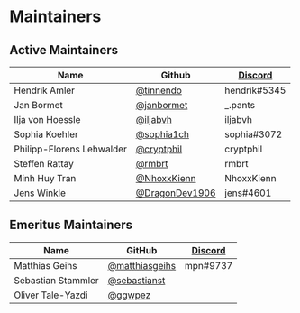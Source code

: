 # Maintainers

## Active Maintainers
| Name              | Github                                             | [Discord][_chat_url]        |
|-------------------|----------------------------------------------------|----------------|
| Hendrik Amler     | [@tinnendo](https://github.com/tinnendo)           | hendrik#5345 |
| Jan Bormet    | [@janbormet](https://github.com/janbormet)         | _.pants |
| Ilja von Hoessle  | [@iljabvh](https://github.com/iljabvh)             | iljabvh |
| Sophia Koehler  | [@sophia1ch](https://github.com/sophia1ch)         | sophia#3072 |
| Philipp-Florens Lehwalder | [@cryptphil](https://github.com/cryptphil)         | cryptphil |
| Steffen Rattay  | [@rmbrt](https://github.com/rmbrt)                 | rmbrt |
| Minh Huy Tran      | [@NhoxxKienn](https://github.com/NhoxxKienn)       | NhoxxKienn |
| Jens Winkle       | [@DragonDev1906](https://github.com/DragonDev1906) | jens#4601 |

## Emeritus Maintainers

| Name              | GitHub    | [Discord][_chat_url] |
|-------------------|-----------|----------------------|
| Matthias Geihs    | [@matthiasgeihs](https://github.com/matthiasgeihs) | mpn#9737 |
| Sebastian Stammler | [@sebastianst](https://github.com/sebastianst) | |
| Oliver Tale-Yazdi | [@ggwpez](https://github.com/ggwpez) | |


[_chat_url]: https://discord.com/channels/817445017680609340/834052993258225715